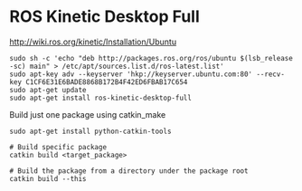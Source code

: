 # ROS Kinetic Desktop Full

http://wiki.ros.org/kinetic/Installation/Ubuntu

```
sudo sh -c 'echo "deb http://packages.ros.org/ros/ubuntu $(lsb_release -sc) main" > /etc/apt/sources.list.d/ros-latest.list'
sudo apt-key adv --keyserver 'hkp://keyserver.ubuntu.com:80' --recv-key C1CF6E31E6BADE8868B172B4F42ED6FBAB17C654
sudo apt-get update
sudo apt-get install ros-kinetic-desktop-full
```

Build just one package using catkin_make

```
sudo apt-get install python-catkin-tools

# Build specific package
catkin build <target_package>

# Build the package from a directory under the package root
catkin build --this
```
